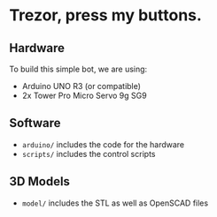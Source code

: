 # Trezor, press my buttons.

## Hardware

To build this simple bot, we are using:

* Arduino UNO R3 (or compatible)
* 2x Tower Pro Micro Servo 9g SG9

## Software

* ```arduino/``` includes the code for the hardware
* ```scripts/``` includes the control scripts

## 3D Models

* ```model/``` includes the STL as well as OpenSCAD files
